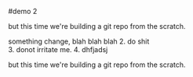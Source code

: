#demo 2

but this time we're building a git repo from the scratch.

something change, blah blah blah 
2. do shit      
3. donot irritate me.
4. dhfjadsj

but this time we're building a git repo from the scratch.       

